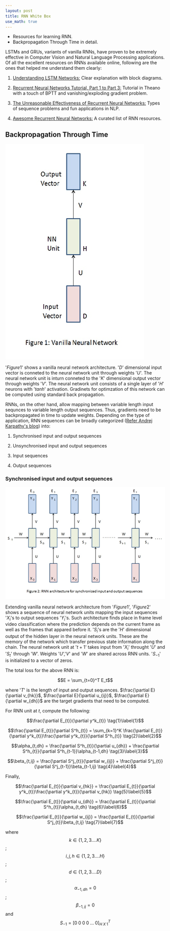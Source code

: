 ```yaml
---
layout: post
title: RNN White Box
use_math: true
---
```


* Resources for learning RNN.  
* Backpropagation Through Time in detail.

LSTMs and GRUs, variants of vanilla RNNs, have proven to be extremely effective in Computer Vision and Natural Language Processing applications. Of all the excellent resources on RNNs available online, following are the ones that helped me understand them clearly:

1. [Understanding LSTM Networks:](http://colah.github.io/posts/2015-08-Understanding-LSTMs/) Clear explanation with block diagrams.

2. [Recurrent Neural Networks Tutorial, Part 1 to Part 3:](http://www.wildml.com/2015/09/recurrent-neural-networks-tutorial-part-1-introduction-to-rnns/) Tutorial in Theano with a touch of BPTT and vanishing/exploding gradient problem.

3. [The Unreasonable Effectiveness of Recurrent Neural Networks:](http://karpathy.github.io/2015/05/21/rnn-effectiveness/) Types of sequence problems and fun applications in NLP.

4. [Awesome Recurrent Neural Networks:](https://github.com/kjw0612/awesome-rnn) A curated list of RNN resources.

## Backpropagation Through Time

![](/images/VanillaNN.jpg  "Vanilla Neural Network")

'$Figure 1$' shows a vanilla neural network architecture. '$D$' dimensional input vector is conneted to the neural network unit through weights '$U$'. The neural network unit is inturn conneted to the '$K$' dimensional output vector through weights '$V$'. The neural network unit consists of a single layer of '$H$' neurons with '$tanh$' activation. Gradinets for optimzation of this network can be computed using standard back propagation.

RNNs, on the other hand, allow mapping between variable length input sequnces to variable length output sequences. Thus, gradients need to be backpropagated in time to update weights. Depending on the type of application, RNN sequences can be broadly categorized ([Refer Andrej Karpathy's blog](http://karpathy.github.io/2015/05/21/rnn-effectiveness/)) into:

1. Synchronised input and output sequences

2. Unsynchronised input and output sequences

3. Input sequences

4. Output sequences

### Synchronised input and output sequences

![](/images/RNNSyncIpOp.jpg  "RNN architecture for synchronized input and output sequences")

Extending vanilla neural network architecture from '$Figure 1$', '$Figure 2$' shows a sequence of neural network units mapping the input sequences '$X_{i}$'s to output sequences '$Y_{i}$'s. Such architecture finds place in frame level video classification where the prediction depends on the current frame as well as the frames that appared before it. '$S_{i}$'s are the '$H$' dimensional output of the hidden layer in the neural network units. These are the memory of the network which transfer previous state information along the chain. The neural network unit at '$t+1$' takes input from '$X_{i}$' throught '$U$' and '$S_{t}$' through '$W$'. Weights '$U$','$V$' and '$W$' are shared across RNN units. '$S_{-1}$' is initialized to a vector of zeros.

The total loss for the above RNN is:

$$E = \sum_{t=0}^T E_t$$

where '$T$' is the length of input and output sequences. 
$\frac{\partial E}{\partial v_{hk}}$, $\frac{\partial E}{\partial u_{ij}}$, $\frac{\partial E}{\partial w_{dh}}$ are the target gradients that need to be computed.

For RNN unit at $t$, compute the following:

$$\frac{\partial E_{t}}{\partial y^k_{t}} \tag{1}\label{1}$$

$$\frac{\partial E_{t}}{\partial S^h_{t}} = \sum_{k=1}^K \frac{\partial E_{t}}{\partial y^k_{t}}\frac{\partial y^k_{t}}{\partial S^h_{t}} \tag{2}\label{2}$$

$$\alpha_{t,dh} = \frac{\partial S^h_{t}}{\partial u_{dh}} + \frac{\partial S^h_{t}}{\partial S^h_{t-1}}\alpha_{t-1,dh} \tag{3}\label{3}$$

$$\beta_{t,ij} = \frac{\partial S^j_{t}}{\partial w_{ij}} + \frac{\partial S^j_{t}}{\partial S^j_{t-1}}\beta_{t-1,ij} \tag{4}\label{4}$$

Finally,

$$\frac{\partial E_{t}}{\partial v_{hk}} = \frac{\partial E_{t}}{\partial y^k_{t}}\frac{\partial y^k_{t}}{\partial v_{hk}} \tag{5}\label{5}$$

$$\frac{\partial E_{t}}{\partial u_{dh}} = \frac{\partial E_{t}}{\partial S^h_{t}}\alpha_{t,dh} \tag{6}\label{6}$$

$$\frac{\partial E_{t}}{\partial w_{ij}} = \frac{\partial E_{t}}{\partial S^j_{t}}\beta_{t,ij} \tag{7}\label{7}$$

where $$k \in \{1,2,3....K\}$$; $$i,j,h \in \{1,2,3....H\}$$; $$d \in \{1,2,3....D\}$$; $$\alpha_{-1,dh} = 0$$; $$\beta_{-1,ij} = 0$$ and $$S_{-1} = [0\;0\;0\;0\;...\;0]^T_{H\;X\;1}$$



